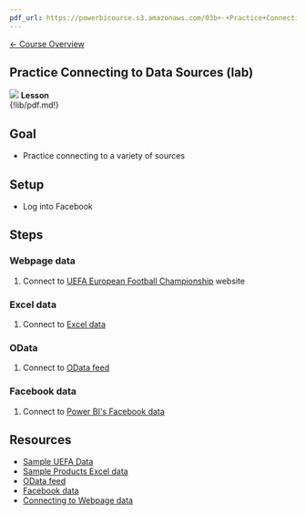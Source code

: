 ```yaml
---
pdf_url: https://powerbicourse.s3.amazonaws.com/03b+-+Practice+Connecting+to+Data+Sources.pdf
---
```


[&#x2190; Course Overview](../1-Overview/overview.md)
## Practice Connecting to Data Sources (lab)
![](https://docs.microsoft.com/en-us/power-bi/connect-data/media/desktop-tutorial-importing-and-analyzing-data-from-a-web-page/webpage1.png)
**Lesson**  
{!lib/pdf.md!}

## Goal
* Practice connecting to a variety of sources

## Setup
* Log into Facebook

## Steps
### Webpage data
1. Connect to [UEFA European Football Championship](https://en.wikipedia.org/wiki/UEFA_European_Football_Championship) website

### Excel data
1. Connect to [Excel data](https://download.microsoft.com/download/1/4/E/14EDED28-6C58-4055-A65C-23B4DA81C4DE/Products.xlsx)
### OData
1. Connect to [OData feed](https://services.odata.org/V3/Northwind/Northwind.svc/)
### Facebook data
1. Connect to [Power BI's Facebook data](https://www.facebook.com/microsoftbi)

## Resources
* [Sample UEFA Data](https://en.wikipedia.org/wiki/UEFA_European_Football_Championship)
* [Sample Products Excel data](https://download.microsoft.com/download/1/4/E/14EDED28-6C58-4055-A65C-23B4DA81C4DE/Products.xlsx)
* [OData feed](https://services.odata.org/V3/Northwind/Northwind.svc/)
* [Facebook data](https://www.facebook.com/microsoftbi)
* [Connecting to Webpage data](https://docs.microsoft.com/en-us/power-bi/connect-data/desktop-tutorial-importing-and-analyzing-data-from-a-web-page)

<!-- 
Analyze webpage data: Football Championship

https://docs.microsoft.com/en-us/power-bi/connect-data/desktop-tutorial-importing-and-analyzing-data-from-a-web-page


Analyze Sales data from Excel and OData
https://docs.microsoft.com/en-us/power-bi/connect-data/desktop-tutorial-analyzing-sales-data-from-excel-and-an-odata-feed

Analyze Facebook data
https://docs.microsoft.com/en-us/power-bi/connect-data/desktop-tutorial-facebook-analytics

 -->